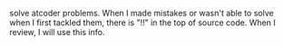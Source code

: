 solve atcoder problems.
When I made mistakes or wasn't able to solve when I first tackled them, there is "!!" in the top of source code. When I review, I will use this info.
